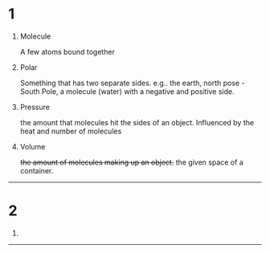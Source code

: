 # 1

1. Molecule

   A few atoms bound together

2. Polar

   Something that has two separate sides. e.g.. the earth, north pose - South Pole, a molecule (water) with a negative and positive side.

3. Pressure

   the amount that molecules hit the sides of an object. Influenced by the heat and number of molecules

4. Volume

   ~~the amount of molecules making up an object.~~ the given space of a container.

---

# 2

1. ​

---

